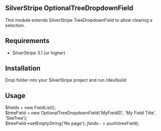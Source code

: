 ## SilverStripe OptionalTreeDropdownField

This module extends SilverStripe TreeDropdownField to allow clearing a selection.

## Requirements

* SilverStripe 3.1 (or higher)

## Installation ##

Drop folder into your SilverStripe project and run /dev/build

## Usage ##

$fields = new FieldList();  
$treeField = new OptionalTreeDropdownField('MyFieldID', 'My Field Title', 'SiteTree');  
$treeField->setEmptyString('No page');
$fields->push($treeField);
